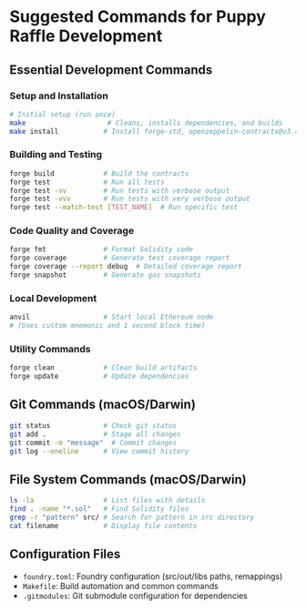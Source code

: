 # Suggested Commands for Puppy Raffle Development

## Essential Development Commands

### Setup and Installation
```bash
# Initial setup (run once)
make                    # Cleans, installs dependencies, and builds
make install           # Install forge-std, openzeppelin-contracts@v3.4.0, base64
```

### Building and Testing
```bash
forge build            # Build the contracts
forge test             # Run all tests
forge test -vv         # Run tests with verbose output
forge test -vvv        # Run tests with very verbose output
forge test --match-test [TEST_NAME]  # Run specific test
```

### Code Quality and Coverage
```bash
forge fmt              # Format Solidity code
forge coverage         # Generate test coverage report
forge coverage --report debug  # Detailed coverage report
forge snapshot         # Generate gas snapshots
```

### Local Development
```bash
anvil                  # Start local Ethereum node
# (Uses custom mnemonic and 1 second block time)
```

### Utility Commands
```bash
forge clean            # Clean build artifacts
forge update           # Update dependencies
```

## Git Commands (macOS/Darwin)
```bash
git status             # Check git status
git add .              # Stage all changes
git commit -m "message"  # Commit changes
git log --oneline      # View commit history
```

## File System Commands (macOS/Darwin)
```bash
ls -la                 # List files with details
find . -name "*.sol"   # Find Solidity files
grep -r "pattern" src/ # Search for pattern in src directory
cat filename           # Display file contents
```

## Configuration Files
- `foundry.toml`: Foundry configuration (src/out/libs paths, remappings)
- `Makefile`: Build automation and common commands
- `.gitmodules`: Git submodule configuration for dependencies